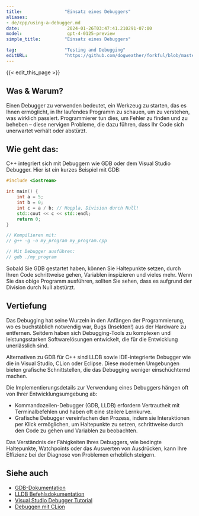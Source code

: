 ```yaml
---
title:                "Einsatz eines Debuggers"
aliases:
- de/cpp/using-a-debugger.md
date:                  2024-01-26T03:47:41.210291-07:00
model:                 gpt-4-0125-preview
simple_title:         "Einsatz eines Debuggers"

tag:                  "Testing and Debugging"
editURL:              "https://github.com/dogweather/forkful/blob/master/content/de/cpp/using-a-debugger.md"
---
```


{{< edit_this_page >}}

## Was & Warum?
Einen Debugger zu verwenden bedeutet, ein Werkzeug zu starten, das es Ihnen ermöglicht, in Ihr laufendes Programm zu schauen, um zu verstehen, was wirklich passiert. Programmierer tun dies, um Fehler zu finden und zu beheben – diese nervigen Probleme, die dazu führen, dass Ihr Code sich unerwartet verhält oder abstürzt.

## Wie geht das:
C++ integriert sich mit Debuggern wie GDB oder dem Visual Studio Debugger. Hier ist ein kurzes Beispiel mit GDB:

```C++
#include <iostream>

int main() {
    int a = 5;
    int b = 0;
    int c = a / b; // Hoppla, Division durch Null!
    std::cout << c << std::endl;
    return 0;
}

// Kompilieren mit:
// g++ -g -o my_program my_program.cpp

// Mit Debugger ausführen:
// gdb ./my_program
```

Sobald Sie GDB gestartet haben, können Sie Haltepunkte setzen, durch Ihren Code schrittweise gehen, Variablen inspizieren und vieles mehr. Wenn Sie das obige Programm ausführen, sollten Sie sehen, dass es aufgrund der Division durch Null abstürzt.

## Vertiefung
Das Debugging hat seine Wurzeln in den Anfängen der Programmierung, wo es buchstäblich notwendig war, Bugs (Insekten!) aus der Hardware zu entfernen. Seitdem haben sich Debugging-Tools zu komplexen und leistungsstarken Softwarelösungen entwickelt, die für die Entwicklung unerlässlich sind.

Alternativen zu GDB für C++ sind LLDB sowie IDE-integrierte Debugger wie die in Visual Studio, CLion oder Eclipse. Diese modernen Umgebungen bieten grafische Schnittstellen, die das Debugging weniger einschüchternd machen.

Die Implementierungsdetails zur Verwendung eines Debuggers hängen oft von Ihrer Entwicklungsumgebung ab:

- Kommandozeilen-Debugger (GDB, LLDB) erfordern Vertrautheit mit Terminalbefehlen und haben oft eine steilere Lernkurve.
- Grafische Debugger vereinfachen den Prozess, indem sie Interaktionen per Klick ermöglichen, um Haltepunkte zu setzen, schrittweise durch den Code zu gehen und Variablen zu beobachten.

Das Verständnis der Fähigkeiten Ihres Debuggers, wie bedingte Haltepunkte, Watchpoints oder das Auswerten von Ausdrücken, kann Ihre Effizienz bei der Diagnose von Problemen erheblich steigern.

## Siehe auch
- [GDB-Dokumentation](https://www.gnu.org/software/gdb/documentation/)
- [LLDB Befehlsdokumentation](https://lldb.llvm.org/use/map.html)
- [Visual Studio Debugger Tutorial](https://docs.microsoft.com/de-de/visualstudio/debugger/debugger-feature-tour)
- [Debuggen mit CLion](https://www.jetbrains.com/help/clion/debugging-code.html)
